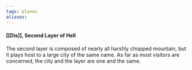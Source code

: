 ```yaml
---
tags: planes
aliases:
---
```

#### [[Dis]], Second Layer of Hell
The second layer is composed of nearly all harshly chopped mountain, but it plays host to a large city of the same name. As far as most visitors are concerned, the city and the layer are one and the same.